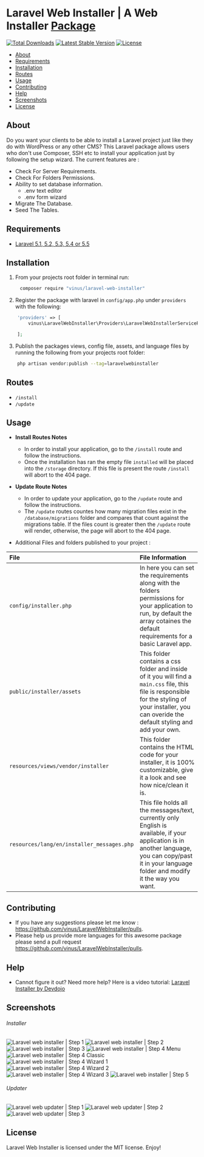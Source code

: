 # Laravel Web Installer | A Web Installer [Package](https://packagist.org/packages/vinus/laravel-web-installer)

[![Total Downloads](https://poser.pugx.org/vinus/laravel-web-installer/d/total.svg)](https://packagist.org/packages/vinus/laravel-web-installer)
[![Latest Stable Version](https://poser.pugx.org/vinus/laravel-web-installer/v/stable.svg)](https://packagist.org/packages/vinus/laravel-web-installer)
[![License](https://poser.pugx.org/vinus/laravel-web-installer/license.svg)](https://packagist.org/packages/vinus/laravel-web-installer)

- [About](#about)
- [Requirements](#requirements)
- [Installation](#installation)
- [Routes](#routes)
- [Usage](#usage)
- [Contributing](#contributing)
- [Help](#help)
- [Screenshots](#screenshots)
- [License](#license)

## About

Do you want your clients to be able to install a Laravel project just like they do with WordPress or any other CMS?
This Laravel package allows users who don't use Composer, SSH etc to install your application just by following the setup wizard.
The current features are :

- Check For Server Requirements.
- Check For Folders Permissions.
- Ability to set database information.
	- .env text editor
	- .env form wizard
- Migrate The Database.
- Seed The Tables.

## Requirements

* [Laravel 5.1, 5.2, 5.3, 5.4 or 5.5](https://laravel.com/docs/installation)

## Installation

1. From your projects root folder in terminal run:

```bash
     composer require "vinus/laravel-web-installer"

```


2. Register the package with laravel in `config/app.php` under `providers` with the following:

```php
	'providers' => [
	    vinus\LaravelWebInstaller\Providers\LaravelWebInstallerServiceProvider::class,

	];
```

3. Publish the packages views, config file, assets, and language files by running the following from your projects root folder:

```bash
    php artisan vendor:publish --tag=laravelwebinstaller
```

## Routes

* `/install`
* `/update`

## Usage

* **Install Routes Notes**
	* In order to install your application, go to the `/install` route and follow the instructions.
	* Once the installation has ran the empty file `installed` will be placed into the `/storage` directory. If this file is present the route `/install` will abort to the 404 page.

* **Update Route Notes**
	* In order to update your application, go to the `/update` route and follow the instructions.
	* The `/update` routes countes how many migration files exist in the `/database/migrations` folder and compares that count against the migrations table. If the files count is greater then the `/update` route will render, otherwise, the page will abort to the 404 page.

* Additional Files and folders published to your project :

|File|File Information|
|:------------|:------------|
|`config/installer.php`|In here you can set the requirements along with the folders permissions for your application to run, by default the array cotaines the default requirements for a basic Laravel app.|
|`public/installer/assets`|This folder contains a css folder and inside of it you will find a `main.css` file, this file is responsible for the styling of your installer, you can overide the default styling and add your own.|
|`resources/views/vendor/installer`|This folder contains the HTML code for your installer, it is 100% customizable, give it a look and see how nice/clean it is.|
|`resources/lang/en/installer_messages.php`|This file holds all the messages/text, currently only English is available, if your application is in another language, you can copy/past it in your language folder and modify it the way you want.|

## Contributing

* If you have any suggestions please let me know : https://github.com/vinus/LaravelWebInstaller/pulls.
* Please help us provide more languages for this awesome package please send a pull request https://github.com/vinus/LaravelWebInstaller/pulls.

## Help

* Cannot figure it out? Need more help? Here is a video tutorial: [Laravel Installer by Devdojo](https://www.youtube.com/watch?v=Jput5doFYLg)

## Screenshots

###### Installer
![Laravel web installer | Step 1](https://s3-us-west-2.amazonaws.com/github-project-images/laravel-web-installer/install/1-welcome.jpg)
![Laravel web installer | Step 2](https://s3-us-west-2.amazonaws.com/github-project-images/laravel-web-installer/install/2-requirements.jpg)
![Laravel web installer | Step 3](https://s3-us-west-2.amazonaws.com/github-project-images/laravel-web-installer/install/3-permissions.jpg)
![Laravel web installer | Step 4 Menu](https://s3-us-west-2.amazonaws.com/github-project-images/laravel-web-installer/install/4-environment.jpg)
![Laravel web installer | Step 4 Classic](https://s3-us-west-2.amazonaws.com/github-project-images/laravel-web-installer/install/4a-environment-classic.jpg)
![Laravel web installer | Step 4 Wizard 1](https://s3-us-west-2.amazonaws.com/github-project-images/laravel-web-installer/install/4b-environment-wizard-1.jpg)
![Laravel web installer | Step 4 Wizard 2](https://s3-us-west-2.amazonaws.com/github-project-images/laravel-web-installer/install/4b-environment-wizard-2.jpg)
![Laravel web installer | Step 4 Wizard 3](https://s3-us-west-2.amazonaws.com/github-project-images/laravel-web-installer/install/4b-environment-wizard-3.jpg)
![Laravel web installer | Step 5](https://s3-us-west-2.amazonaws.com/github-project-images/laravel-web-installer/install/5-final.jpg)

###### Updater
![Laravel web updater | Step 1](https://s3-us-west-2.amazonaws.com/github-project-images/laravel-web-installer/update/1-welcome.jpg)
![Laravel web updater | Step 2](https://s3-us-west-2.amazonaws.com/github-project-images/laravel-web-installer/update/2-updates.jpg)
![Laravel web updater | Step 3](https://s3-us-west-2.amazonaws.com/github-project-images/laravel-web-installer/update/3-finished.jpg)

## License

Laravel Web Installer is licensed under the MIT license. Enjoy!
